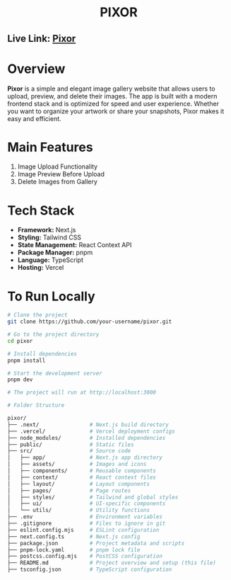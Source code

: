<h1 align="center">PIXOR</h1>

## Live Link: [Pixor](https://pixor.vercel.app)

# Overview

**Pixor** is a simple and elegant image gallery website that allows users to upload, preview, and delete their images. The app is built with a modern frontend stack and is optimized for speed and user experience. Whether you want to organize your artwork or share your snapshots, Pixor makes it easy and efficient.

# Main Features

01. Image Upload Functionality  
02. Image Preview Before Upload  
03. Delete Images from Gallery  

# Tech Stack

- **Framework:** Next.js  
- **Styling:** Tailwind CSS  
- **State Management:** React Context API  
- **Package Manager:** pnpm  
- **Language:** TypeScript  
- **Hosting:** Vercel

# To Run Locally

```bash
# Clone the project
git clone https://github.com/your-username/pixor.git

# Go to the project directory
cd pixor

# Install dependencies
pnpm install

# Start the development server
pnpm dev

# The project will run at http://localhost:3000

# Folder Structure

pixor/
├── .next/                # Next.js build directory
├── .vercel/              # Vercel deployment configs
├── node_modules/         # Installed dependencies
├── public/               # Static files
├── src/                  # Source code
│   ├── app/              # Next.js app directory
│   ├── assets/           # Images and icons
│   ├── components/       # Reusable components
│   ├── context/          # React context files
│   ├── layout/           # Layout components
│   ├── pages/            # Page routes
│   ├── styles/           # Tailwind and global styles
│   ├── ui/               # UI-specific components
│   └── utils/            # Utility functions
├── .env                  # Environment variables
├── .gitignore            # Files to ignore in git
├── eslint.config.mjs     # ESLint configuration
├── next.config.ts        # Next.js config
├── package.json          # Project metadata and scripts
├── pnpm-lock.yaml        # pnpm lock file
├── postcss.config.mjs    # PostCSS configuration
├── README.md             # Project overview and setup (this file)
├── tsconfig.json         # TypeScript configuration

